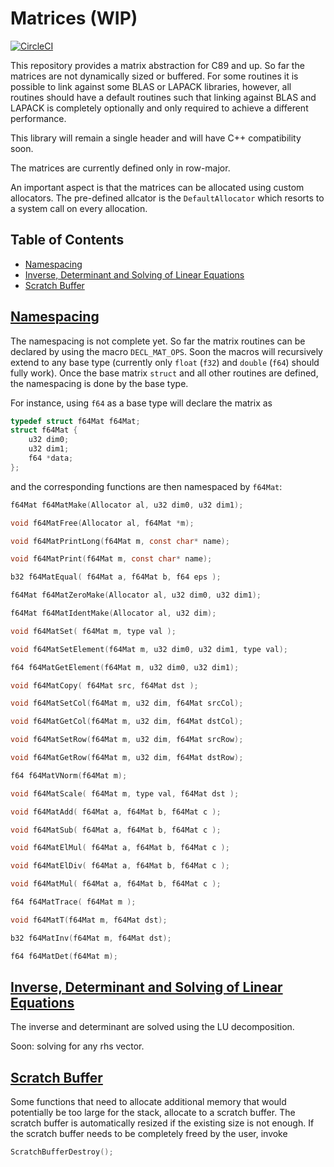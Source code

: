 # Matrices (WIP)
[![CircleCI](https://circleci.com/gh/Tuxonomics/matrices-c.svg?style=svg)](https://circleci.com/gh/Tuxonomics/matrices-c)

This repository provides a matrix abstraction for C89 and up. So far the
matrices are not dynamically sized or buffered. For some routines it is
possible to link against some BLAS or LAPACK libraries, however, all routines
should have a default routines such that linking against BLAS and LAPACK is
completely optionally and only required to achieve a different performance.

This library will remain a single header and will have C++ compatibility soon.

The matrices are currently defined only in row-major.

An important aspect is that the matrices can be allocated using custom
allocators. The pre-defined allcator is the `DefaultAllocator` which resorts
to a system call on every allocation.


## Table of Contents
- [Namespacing](#namespacing)
- [Inverse, Determinant and Solving of Linear Equations](#inverse)
- [Scratch Buffer](#scratchbuffer)


## [Namespacing](#namespacing)
The namespacing is not complete yet. So far the matrix routines can be
declared by using the macro `DECL_MAT_OPS`. Soon the macros will recursively
extend to any base type (currently only `float` (`f32`) and `double` (`f64`)
should fully work). Once the base matrix `struct` and all other routines are
defined, the namespacing is done by the base type.

For instance, using `f64` as a base type will declare the matrix as

```C
typedef struct f64Mat f64Mat;
struct f64Mat {
    u32 dim0;
    u32 dim1;
    f64 *data;
};
```

and the corresponding functions are then namespaced by `f64Mat`:

```C
f64Mat f64MatMake(Allocator al, u32 dim0, u32 dim1);

void f64MatFree(Allocator al, f64Mat *m);

void f64MatPrintLong(f64Mat m, const char* name);

void f64MatPrint(f64Mat m, const char* name);

b32 f64MatEqual( f64Mat a, f64Mat b, f64 eps );

f64Mat f64MatZeroMake(Allocator al, u32 dim0, u32 dim1);

f64Mat f64MatIdentMake(Allocator al, u32 dim);

void f64MatSet( f64Mat m, type val );

void f64MatSetElement(f64Mat m, u32 dim0, u32 dim1, type val);

f64 f64MatGetElement(f64Mat m, u32 dim0, u32 dim1);

void f64MatCopy( f64Mat src, f64Mat dst );

void f64MatSetCol(f64Mat m, u32 dim, f64Mat srcCol);

void f64MatGetCol(f64Mat m, u32 dim, f64Mat dstCol);

void f64MatSetRow(f64Mat m, u32 dim, f64Mat srcRow);

void f64MatGetRow(f64Mat m, u32 dim, f64Mat dstRow);

f64 f64MatVNorm(f64Mat m);

void f64MatScale( f64Mat m, type val, f64Mat dst );

void f64MatAdd( f64Mat a, f64Mat b, f64Mat c );

void f64MatSub( f64Mat a, f64Mat b, f64Mat c );

void f64MatElMul( f64Mat a, f64Mat b, f64Mat c );

void f64MatElDiv( f64Mat a, f64Mat b, f64Mat c );

void f64MatMul( f64Mat a, f64Mat b, f64Mat c );

f64 f64MatTrace( f64Mat m );

void f64MatT(f64Mat m, f64Mat dst);

b32 f64MatInv(f64Mat m, f64Mat dst);

f64 f64MatDet(f64Mat m);
```


## [Inverse, Determinant and Solving of Linear Equations](#inverse)
The inverse and determinant are solved using the LU decomposition.

Soon: solving for any rhs vector.


## [Scratch Buffer](#scratchbuffer)
Some functions that need to allocate additional memory that would potentially
be too large for the stack, allocate to a scratch buffer. The scratch buffer
is automatically resized if the existing size is not enough. If the scratch
buffer needs to be completely freed by the user, invoke
```C
ScratchBufferDestroy();
```



